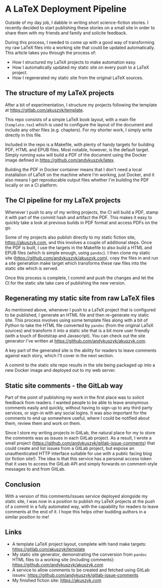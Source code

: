 # A LaTeX Deployment Pipeline
Outside of my day job, I dabble in writing short science-fiction stories. I recently decided to start publishing these stories on a small site in order to share them with my friends and family and solicite feedback.

During this process, I needed to come up with a good way of transforming my raw LaTeX files into a working site that could be updated automatically. This article takes you through the process of:

* How I structured my LaTeX projects to make automation easy.
* How I automatically updated my static site on every push to a LaTeX project.
* How I regenerated my static site from the original LaTeX sources.

## The structure of my LaTeX projects
After a bit of experimentation, I structure my projects following the template at https://gitlab.com/akuszyk/template.

This repo consists of a simple LaTeX book layout, with a main file (`template.tex`) which is used to configure the layout of the document and include any other files (e.g. chapters). For my shorter work, I simply write directly in this file.

Included in the repo is a Makefile, with plenty of handy targets for building PDF, HTML and EPUB files. Most notable, however, is the default target. Simply running `make` will build a PDF of the document using the Docker image defined in https://github.com/andykuszyk/latex.

Building the PDF in Docker container means that I don't need a local installation of LaTeX on the machine where I'm working, just Docker, and it also means I get reproducable output files whether I'm building the PDF locally or on a CI platform.

## The CI pipeline for my LaTeX projects
Whenever I push to any of my writing projects, the CI will build a PDF, stamp it with part of the commit hash and artifact the PDF. This makes it easy to quickly take a look at previous builds in PDF format and access PDFs on the go.

Some of my projects also publish directly to my static fiction site, https://akuszyk.com, and this involves a couple of additional steps. Once the PDF is built, I use the targets in the Makefile to also build a HTML and EPUB files (which is simple enough, using `pandoc`). I then clone my static site (https://github.com/andykuszyk/akuszyk.com), copy the files in and run a site generation make target which transforms these raw files into the static site which is served.

Once this process is complete, I commit and push the changes and let the CI for the static site take care of publishing the new version.

## Regenerating my static site from raw LaTeX files
As mentioned above, whenever I push to a LaTeX project that is configured to be published, I generate an HTML file and then re-generate my static site. This process involves using some template files along with a bit of Python to take the HTML file converted by `pandoc` (from the original LaTeX sources) and transform it into a static site that is a bit more user friendly (with a touch of Bootstrap and Javascript). You can check out the site generator I've written at https://github.com/andykuszyk/akuszyk.com.

A key part of the generated site is the ability for readers to leave comments against each story, which I'll cover in the next section.

A commit to the static site repo results in the site being packaged up into a new Docker image and deployed out to my web server.

## Static site comments - the GitLab way
Part of the point of publishing my work in the first place was to solicit feedback from readers. I wanted people to be able to leave anonymous comments easily and quickly, without having to sign-up to any third party services, or sign-in with any social logins.  It was also important for the comments to end up somewhere useful, where I could be notified about them, review them and work on them.

Since I store my writing projects in GitLab, the natural place for my to store the comments was as issues in each GitLab project. As a result, I wrote a small project (https://github.com/andykuszyk/gitlab-issue-comments) that could create and list issues from a GitLab project, but expose an unauthenticated HTTP interface suitable for use with a public facing blog (or fiction site!). The idea is that this service has a personal access token that it uses to access the GitLab API and simply forwards on comment-style messages to and from GitLab.

## Conclusion
With a version of this comments/issues service deployed alongside my static site, I was now in a position to publish my LaTeX projects at the push of a commit in a fully automated way, with the capability for readers to leave comments at the end of it. I hope this helps other budding authors in a similar position to me!

## Links
* A template LaTeX project layout, complete with hand make targets: https://gitlab.com/akuszyk/template
* My static site generator, demonstrating the conversion from `pandoc` HTML files to a working site (including comments): https://github.com/andykuszyk/akuszyk.com
* A service to allow comments to be created and fetched using GitLab issues: https://github.com/andykuszyk/gitlab-issue-comments
* My finished fiction site: https://akuszyk.com
